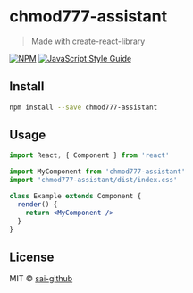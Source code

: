 # chmod777-assistant

> Made with create-react-library

[![NPM](https://img.shields.io/npm/v/chmod777-assistant.svg)](https://www.npmjs.com/package/chmod777-assistant) [![JavaScript Style Guide](https://img.shields.io/badge/code_style-standard-brightgreen.svg)](https://standardjs.com)

## Install

```bash
npm install --save chmod777-assistant
```

## Usage

```jsx
import React, { Component } from 'react'

import MyComponent from 'chmod777-assistant'
import 'chmod777-assistant/dist/index.css'

class Example extends Component {
  render() {
    return <MyComponent />
  }
}
```

## License

MIT © [sai-github](https://github.com/sai-github)
